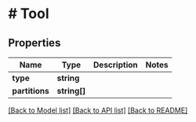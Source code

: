 # # Tool

## Properties

Name | Type | Description | Notes
------------ | ------------- | ------------- | -------------
**type** | **string** |  |
**partitions** | **string[]** |  |

[[Back to Model list]](../../README.md#models) [[Back to API list]](../../README.md#endpoints) [[Back to README]](../../README.md)
